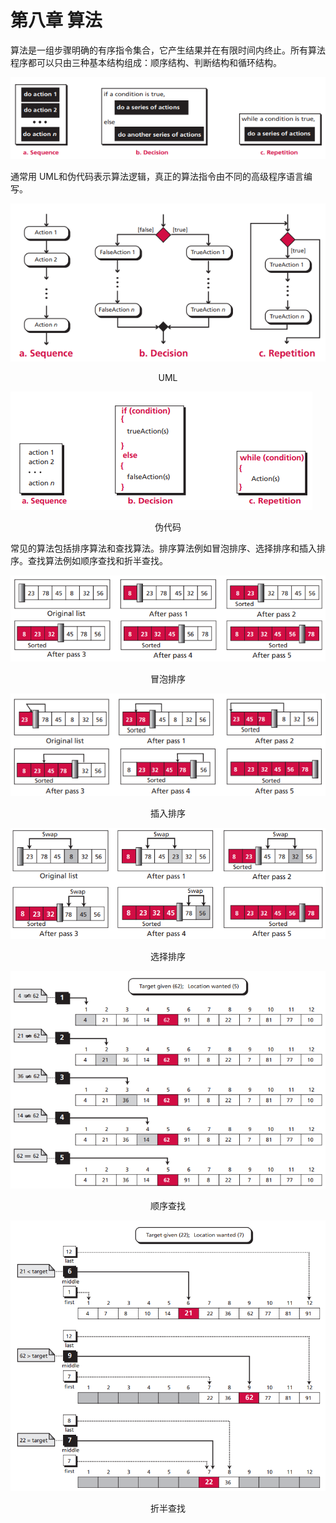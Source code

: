 # 第八章 算法

算法是一组步骤明确的有序指令集合，它产生结果并在有限时间内终止。所有算法程序都可以只由三种基本结构组成：顺序结构、判断结构和循环结构。

![image-20211123101853119](08.算法.assets/image-20211123101853119.png)

通常用 UML和伪代码表示算法逻辑，真正的算法指令由不同的高级程序语言编写。

![image-20211123102045600](08.算法.assets/image-20211123102045600.png)

<center>UML</center>

![image-20211123102102740](08.算法.assets/image-20211123102102740.png)

<center>伪代码</center>

常见的算法包括排序算法和查找算法。排序算法例如冒泡排序、选择排序和插入排序。查找算法例如顺序查找和折半查找。

![image-20211123103240095](08.算法.assets/image-20211123103240095.png)

<center>冒泡排序</center>

![image-20211123103251969](08.算法.assets/image-20211123103251969.png)

<center>插入排序</center>

![image-20211123103302079](08.算法.assets/image-20211123103302079.png)

<center>选择排序</center>

![image-20211123103318020](08.算法.assets/image-20211123103318020.png)

<center>顺序查找</center>

![image-20211123103330020](08.算法.assets/image-20211123103330020.png)

<center>折半查找</center>